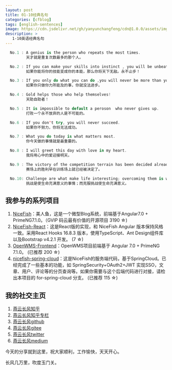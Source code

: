 ```yaml
---
layout: post
title: 01-10经典名句
categories: [cfblog]
tags: [english-sentences]
image: https://cdn.jsdelivr.net/gh/yanyunchangfeng/cdn@1.0.0/assets/img/blog/english-grammer/english-grammer-cover6.png
description: >
   1-10英语经典名句
---
```

``` swift
  No.1 : A genius is the person who repeats the most times.  
         天才就是重复次数最多的那个人。
```
``` swift
  No.2 : If you can make your skills into instinct , you will be unbeatable. Keep moving！   
         如果你能将你的技能变成你的本能，那么你将天下无敌。永不止步！
```
``` swift
  No.3 : If you only do what you can do ,you will never be more than you are now.  
         如果你只做你力所能及的事，你就没法进步。
```
``` swift
  No.4 : Gold helps those who help themselves!
         天助自助者！
```
``` swift
  No.5 : It is impossible to default a peroson  who never gives up.
         打败一个永不放弃的人是不可能的。
```
``` swift
  No.6 : If you don't try, you will never succeed.
         如果你不努力，你将无法成功。
```
``` swift
  No.7 : What you do today is what matters most.
         你今天做的事情就是最重要的。
```
``` swift
  No.8 : I will greet this day with love in my heart.
         我将用心中的爱迎接明天。
```
``` swift
  No.9 : The victory of the competition terrain has been decided already by how we are working hard on the training ground. 
         赛场上的胜利早在训练场上就已经被决定了。
```
``` swift
  No.10: Challenge are what make life interesting; overcoming them is what makes life meaningful. 
         挑战是使生命充满意义的事情；而克服挑战使生命充满意义。
```


## 我参与的系列项目

1. [NiceFish]( https://gitee.com/mumu-osc/NiceFish)：美人鱼，这是一个微型Blog系统，前端基于Angular7.0 + PrimeNG7.1.0。（GVIP 码云最有价值的开源项目 3190 ☆)
2. [NiceFish-React]( https://gitee.com/mumu-osc/NiceFish-React)：这是React版的实现，和 NiceFish Angular 版本保持风格一致。采用React Hooks 16.8.3 版本，使用TypeScript、Ant Design组件库以及Bootstrap v4.2.1 开发。  (7 ☆)
3. [OpenWMS-Frontend](https://gitee.com/mumu-osc/OpenWMS-Frontend)：OpenWMS项目前端基于 Angular 7.0 + PrimeNG 7.1.0。  (已推荐 200 ☆)
4. [nicefish-spring-cloud](https://gitee.com/mumu-osc/nicefish-spring-cloud)：这是NiceFish的服务端代码，基于SpringCloud。已经完成了一些基本的功能，如 SpringSecurity+OAuth2+JWT 实现SSO，文章、用户、评论等的分页查询等。如果你需要与这个后端代码进行对接，请检出本项目的 for-spring-cloud 分支。 (已推荐 115 ☆)

## 我的社交主页  

1. [燕云长风知乎](https://zhihu.com/people/hbxyxuxiaodong)  
2. [燕云长风知乎专栏](https://zhuanlan.zhihu.com/yanyunchangfeng)  
3. [燕云长风github](https://github.com/yanyunchangfeng)  
4. [燕云长风gitee](https://gitee.com/yanyunchangfeng)  
5. [燕云长风twitter](https://twitter.com/yanyunchangfeng)  
6. [燕云长风medium](https://medium.com/@yanyunchangfeng) 

今天的分享就到这里，祝大家顺利，工作愉快，天天开心。

长风几万里，吹度玉门关。